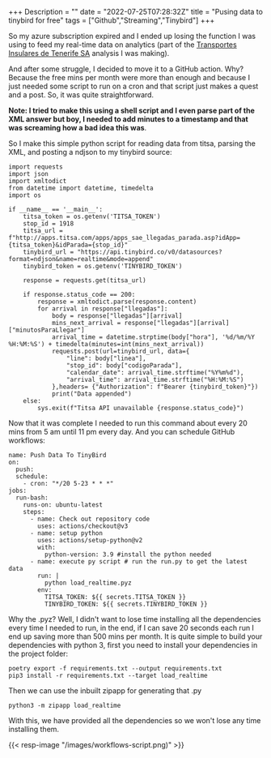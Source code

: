 +++
Description = ""
date = "2022-07-25T07:28:32Z"
title = "Pusing data to tinybird for free"
tags = ["Github","Streaming","Tinybird"]
+++

So my azure subscription expired and I ended up losing the function I was using to feed my real-time data on analytics (part of the [Transportes Insulares de Tenerife SA](https://github.com/adrianabreu/titsa-gtfs-api) analysis I was making). 

And after some struggle, I decided to move it to a GitHub action. Why? Because the free mins per month were more than enough and because I just needed some script to run on a cron and that script just makes a quest and a post. So, it was quite straightforward.

**Note: I tried to make this using a shell script and I even parse part of the XML answer but boy, I needed to add minutes to a timestamp and that was screaming how a bad idea this was**.

So I make this simple python script for reading data from titsa, parsing the XML, and posting a ndjson to my tinybird source:
```
import requests
import json
import xmltodict
from datetime import datetime, timedelta
import os

if __name__ == '__main__':
    titsa_token = os.getenv('TITSA_TOKEN')
    stop_id = 1918
    titsa_url = f"http://apps.titsa.com/apps/apps_sae_llegadas_parada.asp?idApp={titsa_token}&idParada={stop_id}"
    tinybird_url = "https://api.tinybird.co/v0/datasources?format=ndjson&name=realtime&mode=append"
    tinybird_token = os.getenv('TINYBIRD_TOKEN')

    response = requests.get(titsa_url)

    if response.status_code == 200:
        response = xmltodict.parse(response.content)
        for arrival in response["llegadas"]:
            body = response["llegadas"][arrival]
            mins_next_arrival = response["llegadas"][arrival]["minutosParaLlegar"]
            arrival_time = datetime.strptime(body["hora"], '%d/%m/%Y %H:%M:%S') + timedelta(minutes=int(mins_next_arrival))
            requests.post(url=tinybird_url, data={
                "line": body["linea"],
                "stop_id": body["codigoParada"],
                "calendar_date": arrival_time.strftime("%Y%m%d"),
                "arrival_time": arrival_time.strftime("%H:%M:%S")
            },headers= {"Authorization": f"Bearer {tinybird_token}"})
            print("Data appended")
    else:
        sys.exit(f"Titsa API unavailable {response.status_code}")
```

Now that it was complete I needed to run this command about every 20 mins from 5 am until 11 pm every day. And you can schedule GitHub workflows: 

```
name: Push Data To TinyBird
on:
  push:
  schedule:
    - cron: "*/20 5-23 * * *"
jobs:
  run-bash:
    runs-on: ubuntu-latest
    steps:
      - name: Check out repository code
        uses: actions/checkout@v3
      - name: setup python
        uses: actions/setup-python@v2
        with:
          python-version: 3.9 #install the python needed
      - name: execute py script # run the run.py to get the latest data
        run: |
          python load_realtime.pyz
        env:
          TITSA_TOKEN: ${{ secrets.TITSA_TOKEN }}
          TINYBIRD_TOKEN: ${{ secrets.TINYBIRD_TOKEN }}
```

Why the .pyz? Well, I didn't want to lose time installing all the dependencies every time I needed to run, in the end, if I can save 20 seconds each run I end up saving more than 500 mins per month. It is quite simple to build your dependencies with python 3, first you need to install your dependencies in the project folder:

```
poetry export -f requirements.txt --output requirements.txt
pip3 install -r requirements.txt --target load_realtime
```

Then we can use the inbuilt zipapp for generating that .py

`python3 -m zipapp load_realtime`

With this, we have provided all the dependencies so we won't lose any time installing them.

{{< resp-image "/images/workflows-script.png)" >}}